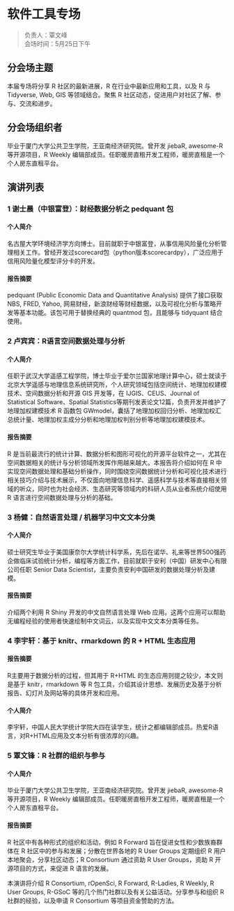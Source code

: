 # 软件工具专场

> 负责人：覃文峰  
会场时间：5月25日下午  

## 分会场主题

本届专场将分享 R 社区的最新进展，R 在行业中最新应用和工具，以及 R 与 Tidyverse, Web, GIS 等领域结合。聚焦 R 社区动态，促进用户对社区了解、参与、交流和进步。

## 分会场组织者

毕业于厦门大学公共卫生学院，王亚南经济研究院。曾开发 jiebaR, awesome-R 等开源项目，R Weekly 编辑部成员。任职暖房直租开发工程师，暖房直租是一个个人房东直租平台。

## 演讲列表

### 1 谢士晨（中银富登）：财经数据分析之 pedquant 包

#### 个人简介

名古屋大学环境经济学方向博士。目前就职于中银富登，从事信用风险量化分析管理相关工作。曾经开发过scorecard包（python版本scorecardpy），广泛应用于信用风险量化模型评分卡的开发。

#### 报告摘要

pedquant (Public Economic Data and Quantitative Analysis) 提供了接口获取 NBS, FRED, Yahoo, 网易财经，新浪财经等财经数据，以及可视化分析与策略开发等基本功能。该包可用于替换经典的 quantmod 包，且能够与 tidyquant 结合使用。

### 2 卢宾宾：R语言空间数据处理与分析

#### 个人简介

任职于武汉大学遥感工程学院，博士毕业于爱尔兰国家地理计算中心，硕士就读于北京大学遥感与地理信息系统研究所，个人研究领域包括空间统计、地理加权建模技术、空间数据分析和开源 GIS 开发等，在 IJGIS、CEUS、Journal of Statistical Software、Spatial Statistics等期刊发表论文12篇，负责开发并维护了地理加权建模技术 R 函数包 GWmodel，囊括了地理加权回归分析、地理加权汇总统计量、地理加权主成分分析和地理加权判别分析等地理加权建模技术。

#### 报告摘要

R 是当前最流行的统计计算、数据分析和图形可视化的开源平台软件之一，尤其在空间数据相关的统计与分析领域所发挥作用越来越大。本报告将介绍如何在 R 中实现空间数据处理和基础分析操作，同时围绕空间数据统计分析和可视化技术进行相关技巧介绍与技术展示，不仅面向地理信息科学、遥感科学与技术等直接相关领域的听众，同时也为社会经济、生态研究等领域内的科研人员从业者系统介绍使用 R 语言进行空间数据处理与分析的基础。 

### 3 杨健：自然语言处理 / 机器学习中文文本分类

#### 个人简介

硕士研究生毕业于美国康奈尔大学统计科学系，先后在诺华、礼来等世界500强药企做临床试验统计分析，编程等方面工作，目前就职于安利（中国）研发中心有限公司任职 Senior Data Scientist，主要负责安利中国研发的数据处理分析及建模。

#### 报告摘要

介绍两个利用 R Shiny 开发的中文自然语言处理 Web 应用。这两个应用可以帮助无编程经验的使用者快速绘制中文词云，以及实现中文文本分类等任务。

### 4 李宇轩：基于 knitr、rmarkdown 的 R + HTML 生态应用

#### 报告摘要

R主要用于数据分析的过程，但其用于 R+HTML 的生态应用则提之较少，本文则是基于 knitr，rmarkdown 等 R 包工具，介绍其设计思想、发展历史及基于分析报告、幻灯片及网站等的具体开发和应用。

#### 个人简介

李宇轩，中国人民大学统计学院大四在读学生，统计之都编辑部成员。热爱R语言，对R+HTML应用及文本分析有很浓厚的兴趣。


### 5 覃文锋：R 社群的组织与参与

#### 个人简介

毕业于厦门大学公共卫生学院，王亚南经济研究院。曾开发 jiebaR, awesome-R 等开源项目，R Weekly 编辑部成员。任职暖房直租开发工程师，暖房直租是一个个人房东直租平台。

#### 报告摘要

R 社区中有各种形式的组织和活动，例如 R Forward 旨在促进女性和少数族裔群体在 R 社区中的参与和发展；分散在世界各地的 R User Groups 定期组织 R 用户本地聚会，分享社区动态；R Consortium 通过资助 R User Groups，资助 R 开源项目的方式，来促进 R 语言的发展。

本演讲将介绍 R Consortium, rOpenSci, R Forward, R-Ladies, R Weekly, R User Groups, R-GSoC 等的几个热门社群以及有关公益活动。分享参与和组织 R 社群的经验，以及申请 R Consortium 等项目资金赞助的方法。


